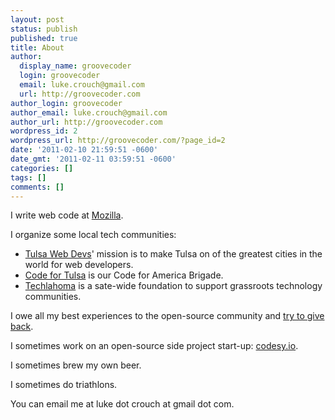 ```yaml
---
layout: post
status: publish
published: true
title: About
author:
  display_name: groovecoder
  login: groovecoder
  email: luke.crouch@gmail.com
  url: http://groovecoder.com
author_login: groovecoder
author_email: luke.crouch@gmail.com
author_url: http://groovecoder.com
wordpress_id: 2
wordpress_url: http://groovecoder.com/?page_id=2
date: '2011-02-10 21:59:51 -0600'
date_gmt: '2011-02-11 03:59:51 -0600'
categories: []
tags: []
comments: []
---
```

<p>I write web code at <a href="https://developer.mozilla.org/">Mozilla</a>.</p>
<p>I organize some local tech communities:
<ul>
  <li><a href="http://tulsawebdevs.org/">Tulsa Web Devs</a>' mission is to make Tulsa on of the greatest cities in the world for web developers.</li>
  <li><a href="http://codefortulsa.org/">Code for Tulsa</a> is our Code for America Brigade.</li>
  <li><a href="http://techlahoma.org/">Techlahoma</a> is a sate-wide foundation to support grassroots technology communities.</li>
</ul>
</p>
<p>I owe all my best experiences to the open-source community and <a href="https://github.com/groovecoder">try to give back</a>.</p>
<p>I sometimes work on an open-source side project start-up: <a href="http://codesy.io">codesy.io</a>.</p>
<p>I sometimes brew my own beer.</p>
<p>I sometimes do triathlons.</p>
<p>You can email me at luke dot crouch at gmail dot com.</p>
